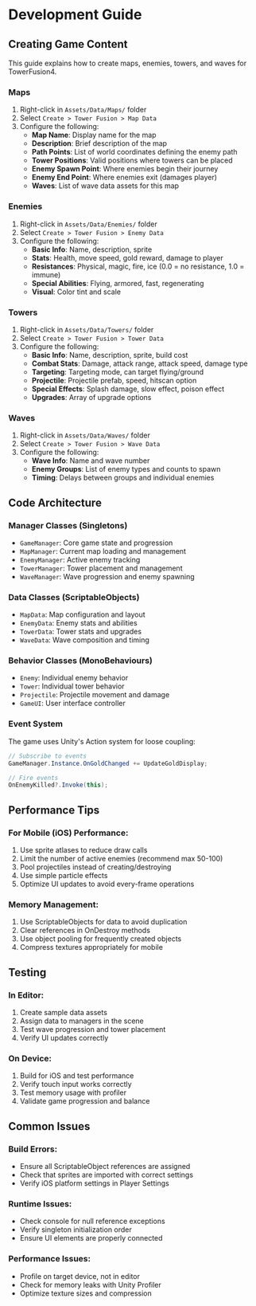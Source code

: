 # Development Guide

## Creating Game Content

This guide explains how to create maps, enemies, towers, and waves for TowerFusion4.

### Maps

1. Right-click in `Assets/Data/Maps/` folder
2. Select `Create > Tower Fusion > Map Data`
3. Configure the following:
   - **Map Name**: Display name for the map
   - **Description**: Brief description of the map
   - **Path Points**: List of world coordinates defining the enemy path
   - **Tower Positions**: Valid positions where towers can be placed
   - **Enemy Spawn Point**: Where enemies begin their journey
   - **Enemy End Point**: Where enemies exit (damages player)
   - **Waves**: List of wave data assets for this map

### Enemies

1. Right-click in `Assets/Data/Enemies/` folder  
2. Select `Create > Tower Fusion > Enemy Data`
3. Configure the following:
   - **Basic Info**: Name, description, sprite
   - **Stats**: Health, move speed, gold reward, damage to player
   - **Resistances**: Physical, magic, fire, ice (0.0 = no resistance, 1.0 = immune)
   - **Special Abilities**: Flying, armored, fast, regenerating
   - **Visual**: Color tint and scale

### Towers

1. Right-click in `Assets/Data/Towers/` folder
2. Select `Create > Tower Fusion > Tower Data`  
3. Configure the following:
   - **Basic Info**: Name, description, sprite, build cost
   - **Combat Stats**: Damage, attack range, attack speed, damage type
   - **Targeting**: Targeting mode, can target flying/ground
   - **Projectile**: Projectile prefab, speed, hitscan option
   - **Special Effects**: Splash damage, slow effect, poison effect
   - **Upgrades**: Array of upgrade options

### Waves

1. Right-click in `Assets/Data/Waves/` folder
2. Select `Create > Tower Fusion > Wave Data`
3. Configure the following:
   - **Wave Info**: Name and wave number
   - **Enemy Groups**: List of enemy types and counts to spawn
   - **Timing**: Delays between groups and individual enemies

## Code Architecture

### Manager Classes (Singletons)
- `GameManager`: Core game state and progression
- `MapManager`: Current map loading and management
- `EnemyManager`: Active enemy tracking
- `TowerManager`: Tower placement and management
- `WaveManager`: Wave progression and enemy spawning

### Data Classes (ScriptableObjects)
- `MapData`: Map configuration and layout
- `EnemyData`: Enemy stats and abilities
- `TowerData`: Tower stats and upgrades
- `WaveData`: Wave composition and timing

### Behavior Classes (MonoBehaviours)
- `Enemy`: Individual enemy behavior
- `Tower`: Individual tower behavior
- `Projectile`: Projectile movement and damage
- `GameUI`: User interface controller

### Event System

The game uses Unity's Action system for loose coupling:

```csharp
// Subscribe to events
GameManager.Instance.OnGoldChanged += UpdateGoldDisplay;

// Fire events
OnEnemyKilled?.Invoke(this);
```

## Performance Tips

### For Mobile (iOS) Performance:
1. Use sprite atlases to reduce draw calls
2. Limit the number of active enemies (recommend max 50-100)
3. Pool projectiles instead of creating/destroying
4. Use simple particle effects
5. Optimize UI updates to avoid every-frame operations

### Memory Management:
1. Use ScriptableObjects for data to avoid duplication
2. Clear references in OnDestroy methods
3. Use object pooling for frequently created objects
4. Compress textures appropriately for mobile

## Testing

### In Editor:
1. Create sample data assets
2. Assign data to managers in the scene
3. Test wave progression and tower placement
4. Verify UI updates correctly

### On Device:
1. Build for iOS and test performance
2. Verify touch input works correctly
3. Test memory usage with profiler
4. Validate game progression and balance

## Common Issues

### Build Errors:
- Ensure all ScriptableObject references are assigned
- Check that sprites are imported with correct settings
- Verify iOS platform settings in Player Settings

### Runtime Issues:
- Check console for null reference exceptions
- Verify singleton initialization order
- Ensure UI elements are properly connected

### Performance Issues:
- Profile on target device, not in editor
- Check for memory leaks with Unity Profiler
- Optimize texture sizes and compression